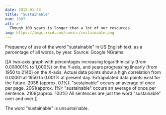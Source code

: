 ```yaml
---
date: 2012-01-23
title: "Sustainable"
num: 1007
alt: >-
  Though 100 years is longer than a lot of our resources.
img: https://imgs.xkcd.com/comics/sustainable.png
---
```

Frequency of use of the word "sustainable" in US English text, as a percentage of all words, by year. Source: Google NGrams.

[[A two-axis graph with percentages increasing logarithmically (from 0.000001% to 1,000%) on the Y-axis, and years progressing linearly (from 1950 to 2140) on the X-axis.  Actual data points show a high correlation from 0.00001 at 1950 to 0.001% at present day.  Extrapolated data points exist for the future.  2036 (approx. 0.1%): "sustainable" occurs an average of once per page.  2061(approx. 1%): "sustainable" occurs an average of once per sentence.  2109(approx. 100%) All sentences are just the word "sustainable" over and over.]]

The word "sustainable" is unsustainable.

